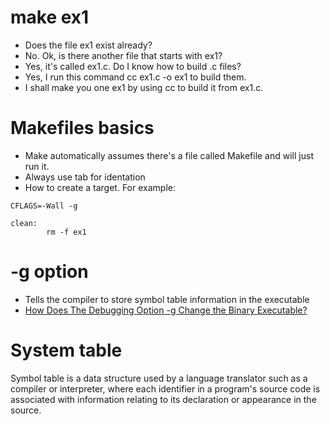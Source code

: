 # make ex1
* Does the file ex1 exist already?
* No. Ok, is there another file that starts with ex1?
* Yes, it's called ex1.c. Do I know how to build .c files?
* Yes, I run this command cc ex1.c   -o ex1 to build them.
* I shall make you one ex1 by using cc to build it from ex1.c.

# Makefiles basics
* Make automatically assumes there's a file called Makefile and will just run it.
* Always use tab for identation
* How to create a target. For example:
```
CFLAGS=-Wall -g

clean:
        rm -f ex1
```

# -g option
* Tells the compiler to store symbol table information in the executable
* [How Does The Debugging Option -g Change the Binary Executable?](http://stackoverflow.com/questions/89603/how-does-the-debugging-option-g-change-the-binary-executable)

# System table
Symbol table is a data structure used by a language translator such as a compiler or interpreter, where each identifier in a program's source code is associated with information relating to its declaration or appearance in the source.
